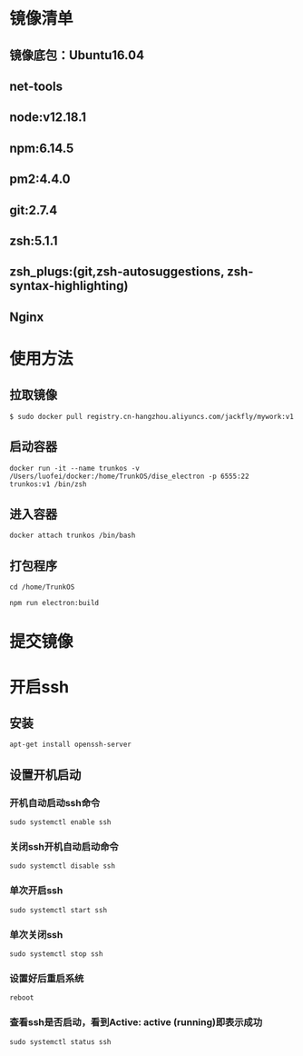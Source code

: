 <!--
 * @Author: JackFly
 * @since: 2020-06-29 14:00:33
 * @lastTime: 2020-07-01 14:24:50
 * @FilePath: /docker/TrunkOS.md
 * @message:TrunkOS docker
-->

# 镜像清单
## 镜像底包：Ubuntu16.04
## net-tools
## node:v12.18.1
## npm:6.14.5
## pm2:4.4.0
## git:2.7.4
## zsh:5.1.1
## zsh_plugs:(git,zsh-autosuggestions, zsh-syntax-highlighting)
## Nginx



# 使用方法

## 拉取镜像

```
$ sudo docker pull registry.cn-hangzhou.aliyuncs.com/jackfly/mywork:v1
```

## 启动容器
``` ssh
docker run -it --name trunkos -v /Users/luofei/docker:/home/TrunkOS/dise_electron -p 6555:22  trunkos:v1 /bin/zsh

```
## 进入容器
```
docker attach trunkos /bin/bash
```
## 打包程序

```
cd /home/TrunkOS

npm run electron:build
```


# 提交镜像



# 开启ssh
## 安装
`apt-get install openssh-server`
## 设置开机启动

### 开机自动启动ssh命令
`sudo systemctl enable ssh`

### 关闭ssh开机自动启动命令
`sudo systemctl disable ssh`

 
### 单次开启ssh
`sudo systemctl start ssh`

### 单次关闭ssh
`sudo systemctl stop ssh`
### 设置好后重启系统
`reboot`
 
### 查看ssh是否启动，看到Active: active (running)即表示成功
`sudo systemctl status ssh`



